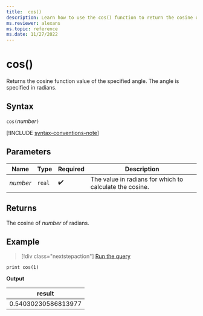 ```yaml
---
title:  cos()
description: Learn how to use the cos() function to return the cosine of the input value.
ms.reviewer: alexans
ms.topic: reference
ms.date: 11/27/2022
---
```

# cos()

Returns the cosine function value of the specified angle. The angle is specified in radians.

## Syntax

`cos(`*number*`)`

[!INCLUDE [syntax-conventions-note](../../includes/syntax-conventions-note.md)]

## Parameters

| Name | Type | Required | Description |
|--|--|--|--|
| *number* | `real` |  :heavy_check_mark: | The value in radians for which to calculate the cosine. |

## Returns

The cosine of *number* of radians.

## Example

> [!div class="nextstepaction"]
> <a href="https://dataexplorer.azure.com/clusters/help/databases/Samples?query=H4sIAAAAAAAAAysoyswrUUjOL9Yw1AQAT2Uc+QwAAAA=" target="_blank">Run the query</a>

```kusto
print cos(1)
```

**Output**

|result|
|--|
|0.54030230586813977|
